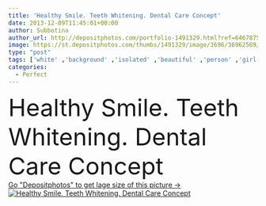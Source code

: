 ```yaml
---
title: 'Healthy Smile. Teeth Whitening. Dental Care Concept'
date: 2013-12-09T11:45:01+00:00
author: Subbotina
author_url: http://depositphotos.com/portfolio-1491329.html?ref=64678756
image: https://st.depositphotos.com/thumbs/1491329/image/3696/36962569/api_thumb_450.jpg?forcejpeg=true
type: "post"
tags: ['white' ,'background' ,'isolated' ,'beautiful' ,'person' ,'girl' ,'female' ,'young' ,'smiling' ,'beauty' ,'happiness' ,'fresh' ,'smile' ,'up' ,'close' ,'health' ,'healthy' ,'teenager' ,'mouth' ,'protection' ,'face' ,'care' ,'skin' ,'concept' ,'teeth' ,'dentist' ,'clear' ,'woman' ,'fingers' ,'skincare' ,'clean' ,'hygiene' ,'treatment' ,'dental' ,'dentistry' ,'stomatology' ,'lady' ,'perfect' ,'lips' ,'treat' ,'laugh' ,'cheek' ,'denture' ,'ladies' ,'alignment' ,'whitening' ,'dentition' ,'whiten' ,'bleach' ,'braces' ]
categories: 
  - Perfect
---
```

<div aling="center">
            <font size="60"> Healthy Smile. Teeth Whitening. Dental Care Concept</font>   
</div>
<div>
    <a href='https://depositphotos.com/36962569/stock-photo-healthy-smile-teeth-whitening-dental.html?ref=64678756' target=_blank > Go "Depositphotos" to get lage size of this picture ->
        <img href='https://depositphotos.com/36962569/stock-photo-healthy-smile-teeth-whitening-dental.html?ref=64678756' src='https://st.depositphotos.com/1491329/3696/i/950/depositphotos_36962569-stock-photo-healthy-smile-teeth-whitening-dental.jpg?forcejpeg=true' alt='Healthy Smile. Teeth Whitening. Dental Care Concept' >
    </a>
</div>
